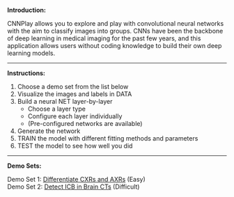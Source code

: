 <b>Introduction:</b><p>
CNNPlay allows you to explore and play with convolutional neural networks with the aim to classify
images into groups. CNNs have been the backbone of deep learning in medical imaging for the past few
years, and this application allows users without coding knowledge to build their own deep learning models.
<hr size=1>
<b>Instructions:</b><p>
<ol>
<li>Choose a demo set from the list below
<li>Visualize the images and labels in DATA
<li>Build a neural NET layer-by-layer
<ul>
<li>Choose a layer type
<li>Configure each layer individually
<li>(Pre-configured networks are available)
</ul>
<li>Generate the network
<li>TRAIN the model with different fitting methods and parameters
<li>TEST the model to see how well you did
</ol>
<hr size=1>
<b>Demo Sets:</b><p>
Demo Set 1: <a href="index.html?set=classCXRAXR">Differentiate CXRs and AXRs</a> (Easy)<br>
Demo Set 2: <a href="index.html?set=classICB">Detect ICB in Brain CTs</a> (Difficult)<br>
